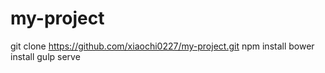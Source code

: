 # my-project
git clone https://github.com/xiaochi0227/my-project.git
npm install
bower install
gulp serve
